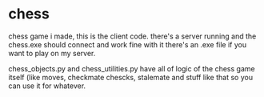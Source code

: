 # chess
chess game i made, this is the client code. there's a server running and the chess.exe should connect and work fine with it
there's an .exe file if you want to play on my server.

chess_objects.py and chess_utilities.py 
have all of logic of the chess game itself (like moves, checkmate chescks, stalemate and stuff like that so you can use it for whatever.

